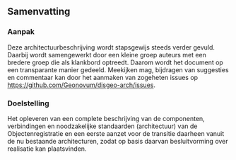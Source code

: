 ## Samenvatting

### Aanpak

Deze architectuurbeschrijving wordt stapsgewijs steeds verder gevuld. Daarbij wordt samengewerkt door een kleine groep auteurs met een bredere groep die als klankbord optreedt. Daarom wordt het document op een transparante manier gedeeld. Meekijken mag, bijdragen van suggesties en commentaar kan door het aanmaken van zogeheten issues op https://github.com/Geonovum/disgeo-arch/issues.

### Doelstelling

Het opleveren van een complete beschrijving van de componenten, verbindingen en noodzakelijke standaarden (architectuur) van de Objectenregistratie en een eerste aanzet voor de transitie daarheen vanuit de nu bestaande architecturen, zodat op basis daarvan besluitvorming over realisatie kan plaatsvinden.

